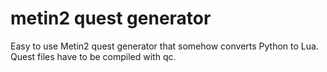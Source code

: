 # metin2 quest generator

Easy to use Metin2 quest generator that somehow converts Python to Lua. Quest files have to be compiled with qc.
